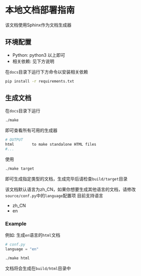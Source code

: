 # 本地文档部署指南

该文档使用Sphinx作为文档生成器

## 环境配置

- Python: python3 以上即可
- 相关依赖: 见下方说明

在`docs`目录下运行下方命令以安装相关依赖

```bash
pip install -r requirements.txt
```

## 生成文档

在`docs`目录下运行

```bash
./make
```

即可查看所有可用的生成器

```bash
# OUTPUT
html        to make standalone HTML files
#...
```

使用

```bash
./make target
```

即可生成指定类型的文档，生成完毕后请检查`build/target`目录

该文档默认语言为zh_CN，如果你想要生成其他语言的文档，请修改`source/conf.py`中的`language`配置项
目前支持语言

- zh_CN
- en

### Example

例如: 生成`en`语言的`html`文档

```python
# conf.py
language = "en"
```

```bash
./make html
```

文档将会生成在`build/html`目录中
